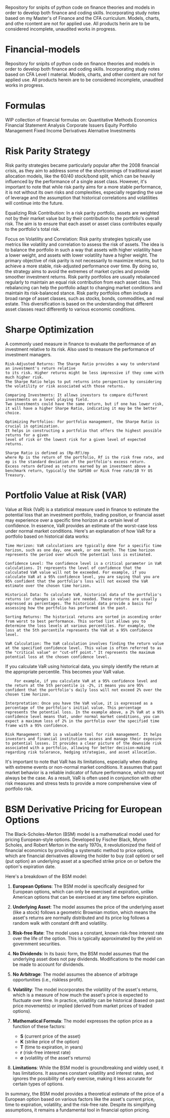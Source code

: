 Repository for snipits of python code on finance theories and models in order to develop both finance and coding skills. Incorporating study notes based on my Master's of Finance and the CFA curriculum. Models, charts, and othe rcontent are not for applied use. All products herin are to be considered incomplete, unaudited works in progress.  


# Financial-models
Repository for snipits of python code on finance theories and models in order to develop both finance and coding skills. Incorporating study notes based on CFA Level I material.
Models, charts, and other content are not for applied use. All products herein are to be considered incomplete, unaudited works in progress. 
# Formulas
WIP collection of financial formulas on:
        Quantitative Methods
        Economics 
        Financial Statement Analysis 
        Corporate Issuers 
        Equity 
        Portfolio Management 
        Fixed Income 
        Derivatives 
        Alernative Investments 
        
# Risk Parity Strategy
Risk parity strategies became particularly popular after the 2008 financial crisis, as they aim to address 
some of the shortcomings of traditional asset allocation models, like the 60/40 stock/bond split, which can
be heavily influenced by the performance of a single asset class. However, it's important to note that 
while risk parity aims for a more stable performance, it is not without its own risks and complexities, 
especially regarding the use of leverage and the assumption that historical correlations and volatilities will continue into the future.

Equalizing Risk Contribution: In a risk parity portfolio, assets are weighted not by their market value but by their contribution
to the portfolio's overall risk. The aim is to ensure that each asset or asset class contributes equally to the portfolio's total risk.

Focus on Volatility and Correlation: Risk parity strategies typically use metrics like volatility and correlation to assess the risk of assets. 
The idea is to balance the portfolio in such a way that assets with higher volatility have a lower weight, and assets with lower volatility have a higher weight.
The primary objective of risk parity is not necessarily to maximize returns, but to achieve a more stable, 
risk-adjusted performance over time. By doing so, the strategy aims to avoid the extremes of market cycles and provide smoother investment returns.
Risk parity portfolios are usually rebalanced regularly to maintain an equal risk contribution from each asset class. 
This rebalancing can help the portfolio adapt to changing market conditions and maintain its risk-balanced stance.
Risk parity portfolios often include a broad range of asset classes, such as stocks, bonds, commodities, and real estate. 
This diversification is based on the understanding that different asset classes react differently to various economic conditions.

# Sharpe Optimization 
A commonly used measure in finance to evaluate the performance of an 
investment relative to its risk. Also used to measure the performance of investment managers.

    Risk-Adjusted Returns: The Sharpe Ratio provides a way to understand an investment's return relative 
    to its risk. Higher returns might be less impressive if they come with much higher risk. 
    The Sharpe Ratio helps to put returns into perspective by considering the volatility or risk associated with those returns.

    Comparing Investments: It allows investors to compare different investments on a level playing field. 
    Two investments could have the same return, but if one has lower risk, 
    it will have a higher Sharpe Ratio, indicating it may be the better choice.

    Optimizing Portfolios: For portfolio management, the Sharpe Ratio is crucial in optimization. 
    It helps in constructing a portfolio that offers the highest possible returns for a given 
    level of risk or the lowest risk for a given level of expected returns.

    Sharpe Ratio is defined as (Rp-Rf)/σp 
    where Rp is the return of the portfolio, Rf is the risk free rate, and σp is the standard deviation of the portfolio's excess return.
    Excess return defined as returns earned by an investment above a benchmark return, typically the S&P500 or Risk free rate/10 Yr US Treasury.
    
# Portfolio Value at Risk (VAR)
Value at Risk (VaR) is a statistical measure used in finance to estimate the potential loss that an investment portfolio, trading position, or financial asset may experience over a specific time horizon at a certain level of confidence. In essence, VaR provides an estimate of the worst-case loss under normal market conditions. Here's an explanation of how VaR for a portfolio based on historical data works:

    Time Horizon: VaR calculations are typically done for a specific time horizon, such as one day, one week, or one month. The time horizon represents the period over which the potential loss is estimated.

    Confidence Level: The confidence level is a critical parameter in VaR calculations. It represents the level of confidence that the calculated VaR value will not be exceeded. For example, if you calculate VaR at a 95% confidence level, you are saying that you are 95% confident that the portfolio's loss will not exceed the VaR estimate over the chosen time horizon.

    Historical Data: To calculate VaR, historical data of the portfolio's returns (or changes in value) are needed. These returns are usually expressed as percentages. The historical data provide a basis for assessing how the portfolio has performed in the past.

    Sorting Returns: The historical returns are sorted in ascending order from worst to best performance. This sorted list allows you to determine the loss levels at various percentiles. For example, the loss at the 5th percentile represents the VaR at a 95% confidence level.

    VaR Calculation: The VaR calculation involves finding the return value at the specified confidence level. This value is often referred to as the "critical value" or "cut-off point." It represents the maximum potential loss at the chosen confidence level.

If you calculate VaR using historical data, you simply identify the return at the appropriate percentile. This becomes your VaR value.

        For example, if you calculate VaR at a 95% confidence level and the return at the 5th percentile is -2%, it means you are 95% confident that the portfolio's daily loss will not exceed 2% over the chosen time horizon.

    Interpretation: Once you have the VaR value, it is expressed as a percentage of the portfolio's initial value. This percentage represents the potential loss. In the example above, a 2% VaR at a 95% confidence level means that, under normal market conditions, you can expect a maximum loss of 2% in the portfolio over the specified time frame with a 95% confidence.

    Risk Management: VaR is a valuable tool for risk management. It helps investors and financial institutions assess and manage their exposure to potential losses. It provides a clear picture of the downside risk associated with a portfolio, allowing for better decision-making regarding risk tolerance, hedging strategies, and asset allocation.

It's important to note that VaR has its limitations, especially when dealing with extreme events or non-normal market conditions. It assumes that past market behavior is a reliable indicator of future performance, which may not always be the case. As a result, VaR is often used in conjunction with other risk measures and stress tests to provide a more comprehensive view of portfolio risk.

# BSM Derivative Pricing for European Options

The Black-Scholes-Merton (BSM) model is a mathematical model used for pricing European-style options. Developed by Fischer Black, Myron Scholes, and Robert Merton in the early 1970s, it revolutionized the field of financial economics by providing a systematic method to price options, which are financial derivatives allowing the holder to buy (call option) or sell (put option) an underlying asset at a specified strike price on or before the option's expiration date.

Here's a breakdown of the BSM model:

1. **European Options**: The BSM model is specifically designed for European options, which can only be exercised at expiration, unlike American options that can be exercised at any time before expiration.

2. **Underlying Asset**: The model assumes the price of the underlying asset (like a stock) follows a geometric Brownian motion, which means the asset's returns are normally distributed and its price log follows a random walk with constant drift and volatility.

3. **Risk-free Rate**: The model uses a constant, known risk-free interest rate over the life of the option. This is typically approximated by the yield on government securities.

4. **No Dividends**: In its basic form, the BSM model assumes that the underlying asset does not pay dividends. Modifications to the model can be made to account for dividends.

5. **No Arbitrage**: The model assumes the absence of arbitrage opportunities (i.e., riskless profit).

6. **Volatility**: The model incorporates the volatility of the asset's returns, which is a measure of how much the asset's price is expected to fluctuate over time. In practice, volatility can be historical (based on past price movements) or implied (derived from market prices of traded options).

7. **Mathematical Formula**: The model expresses the option price as a function of these factors:
   - **S** (current price of the asset)
   - **K** (strike price of the option)
   - **T** (time to expiration, in years)
   - **r** (risk-free interest rate)
   - **σ** (volatility of the asset's returns)

8. **Limitations**: While the BSM model is groundbreaking and widely used, it has limitations. It assumes constant volatility and interest rates, and ignores the possibility of early exercise, making it less accurate for certain types of options.

In summary, the BSM model provides a theoretical estimate of the price of a European option based on various factors like the asset's current price, time to expiration, volatility, and the risk-free rate. Despite its simplifying assumptions, it remains a fundamental tool in financial option pricing.
